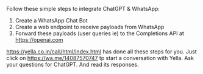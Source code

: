 Follow these simple steps to integrate ChatGPT & WhatsApp:

1. Create a WhatsApp Chat Bot
2. Create a web endpoint to receive payloads from WhatsApp
3. Forward these payloads (user queries ie) to the Completions API at https://openai.com

https://yella.co.in/call/html/index.html has done all these steps for you. Just click on https://wa.me/14087570747 tp start a conversation with Yella. Ask your questions for ChatGPT. And read its responses.
